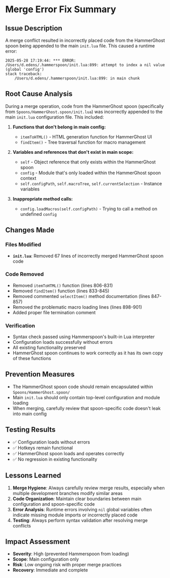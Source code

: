 # Merge Error Fix Summary

## Issue Description
A merge conflict resulted in incorrectly placed code from the HammerGhost spoon being appended to the main `init.lua` file. This caused a runtime error:

```
2025-05-28 17:19:44: *** ERROR: /Users/d.edens/.hammerspoon/init.lua:899: attempt to index a nil value (global 'config')
stack traceback:
	/Users/d.edens/.hammerspoon/init.lua:899: in main chunk
```

## Root Cause Analysis
During a merge operation, code from the HammerGhost spoon (specifically from `Spoons/HammerGhost.spoon/init.lua`) was incorrectly appended to the main `init.lua` configuration file. This included:

1. **Functions that don't belong in main config:**
   - `itemToHTML()` - HTML generation function for HammerGhost UI
   - `findItem()` - Tree traversal function for macro management

2. **Variables and references that don't exist in main scope:**
   - `self` - Object reference that only exists within the HammerGhost spoon
   - `config` - Module that's only loaded within the HammerGhost spoon context
   - `self.configPath`, `self.macroTree`, `self.currentSelection` - Instance variables

3. **Inappropriate method calls:**
   - `config.loadMacros(self.configPath)` - Trying to call a method on undefined `config`

## Changes Made

### Files Modified
- **`init.lua`**: Removed 67 lines of incorrectly merged HammerGhost spoon code

### Code Removed
- Removed `itemToHTML()` function (lines 806-831)
- Removed `findItem()` function (lines 833-845)  
- Removed commented `selectItem()` method documentation (lines 847-857)
- Removed the problematic macro loading lines (lines 898-901)
- Added proper file termination comment

### Verification
- Syntax check passed using Hammerspoon's built-in Lua interpreter
- Configuration loads successfully without errors
- All existing functionality preserved
- HammerGhost spoon continues to work correctly as it has its own copy of these functions

## Prevention Measures
- The HammerGhost spoon code should remain encapsulated within `Spoons/HammerGhost.spoon/`
- Main `init.lua` should only contain top-level configuration and module loading
- When merging, carefully review that spoon-specific code doesn't leak into main config

## Testing Results
- ✅ Configuration loads without errors
- ✅ Hotkeys remain functional
- ✅ HammerGhost spoon loads and operates correctly
- ✅ No regression in existing functionality

## Lessons Learned
1. **Merge Hygiene**: Always carefully review merge results, especially when multiple development branches modify similar areas
2. **Code Organization**: Maintain clear boundaries between main configuration and spoon-specific code
3. **Error Analysis**: Runtime errors involving `nil` global variables often indicate missing module imports or incorrectly placed code
4. **Testing**: Always perform syntax validation after resolving merge conflicts

## Impact Assessment
- **Severity**: High (prevented Hammerspoon from loading)
- **Scope**: Main configuration only
- **Risk**: Low ongoing risk with proper merge practices
- **Recovery**: Immediate and complete 
